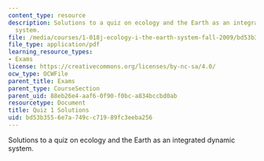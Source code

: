 ```yaml
---
content_type: resource
description: Solutions to a quiz on ecology and the Earth as an integrated dynamic
  system.
file: /media/courses/1-018j-ecology-i-the-earth-system-fall-2009/bd53b3556e7a749cc71989fc3eeba256_MIT1_018JF09_study_sol_1.pdf
file_type: application/pdf
learning_resource_types:
- Exams
license: https://creativecommons.org/licenses/by-nc-sa/4.0/
ocw_type: OCWFile
parent_title: Exams
parent_type: CourseSection
parent_uid: 88eb26e4-aaf6-0f90-f0bc-a834bccbd0ab
resourcetype: Document
title: Quiz 1 Solutions
uid: bd53b355-6e7a-749c-c719-89fc3eeba256
---
```

Solutions to a quiz on ecology and the Earth as an integrated dynamic system.